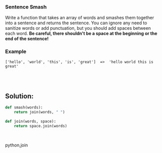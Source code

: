 ### Sentence Smash

Write a function that takes an array of words and smashes them together into a sentence and returns the sentence. You can ignore any need to sanitize words or add punctuation, but you should add spaces between each word. **Be careful, there shouldn't be a space at the beginning or the end of the sentence!**

### Example

```
['hello', 'world', 'this', 'is', 'great']  =>  'hello world this is great'
```

<br><br>

## Solution:
```py
def smash(words):
    return join(words, " ")
    
def join(words, space):
    return space.join(words)
```

<br>

<tag>python,join<tag>
